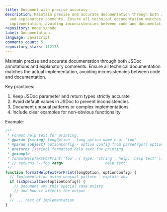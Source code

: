 ```yaml
---
title: Document with precise accuracy
description: Maintain precise and accurate documentation through both JSDoc annotations
  and explanatory comments. Ensure all technical documentation matches the actual
  implementation, avoiding inconsistencies between code and documentation.
repository: nodejs/node
label: Documentation
language: Javascript
comments_count: 5
repository_stars: 112178
---
```


Maintain precise and accurate documentation through both JSDoc annotations and explanatory comments. Ensure all technical documentation matches the actual implementation, avoiding inconsistencies between code and documentation.

Key practices:
1. Keep JSDoc parameter and return types strictly accurate
2. Avoid default values in JSDoc to prevent inconsistencies
3. Document unusual patterns or complex implementations
4. Include clear examples for non-obvious functionality

Example:
```javascript
/**
 * Format help text for printing.
 * @param {string} longOption - long option name e.g. 'foo'
 * @param {object} optionConfig - option config from parseArgs({ options })
 * @returns {string} formatted help text for printing
 * @example
 * formatHelpTextForPrint('foo', { type: 'string', help: 'help text' })
 * // returns '--foo <arg>                   help text'
 */
function formatHelpTextForPrint(longOption, optionConfig) {
  // Implementation using unusual pattern - explain why
  if (isSpecialCase(optionConfig)) {
    // Document why this special case exists
    // and how it affects the output
  }
  // ... rest of implementation
}